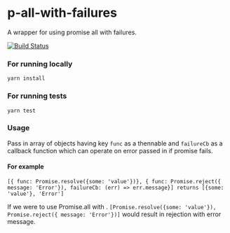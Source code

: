 # p-all-with-failures
A wrapper for using promise all with failures.

[![Build Status](https://travis-ci.org/Mohit21GoJs/p-all-with-failures.svg?branch=master)](https://travis-ci.org/Mohit21GoJs/p-all-with-failures)

### For running locally ###
`yarn install`

### For running tests ###
`yarn test`

### Usage ###

Pass in array of objects having key `func` as a thennable and `failureCb` as a callback function which can operate on error passed in if promise fails.

#### For example ####

`[{ func: Promise.resolve({some: 'value'})}, { func: Promise.reject({ message: 'Error'}), failureCb: (err) => err.message}] returns [{some: 'value'}, 'Error']` 

If we were to use Promise.all with . `[Promise.resolve({some: 'value'}), Promise.reject({ message: 'Error'})]` would result in rejection with error message.
